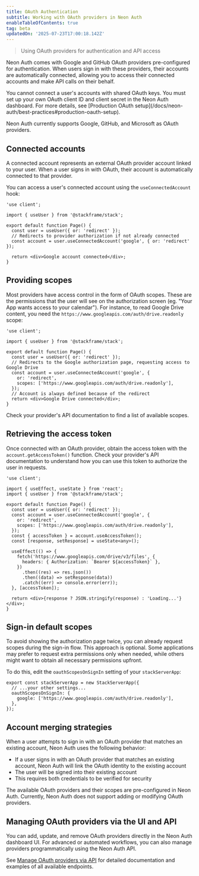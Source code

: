 ```yaml
---
title: OAuth Authentication
subtitle: Working with OAuth providers in Neon Auth
enableTableOfContents: true
tag: beta
updatedOn: '2025-07-23T17:00:18.142Z'
---
```


> Using OAuth providers for authentication and API access

Neon Auth comes with Google and GitHub OAuth providers pre-configured for authentication. When users sign in with these providers, their accounts are automatically connected, allowing you to access their connected accounts and make API calls on their behalf.

<Admonition type="info">
  You cannot connect a user's accounts with shared OAuth keys. You must set up your own OAuth client ID and client secret in the Neon Auth dashboard. For more details, see [Production OAuth setup](/docs/neon-auth/best-practices#production-oauth-setup).
</Admonition>

Neon Auth currently supports Google, GitHub, and Microsoft as OAuth providers.

## Connected accounts

A connected account represents an external OAuth provider account linked to your user. When a user signs in with OAuth, their account is automatically connected to that provider.

You can access a user's connected account using the `useConnectedAccount` hook:

```tsx shouldWrap
'use client';

import { useUser } from '@stackframe/stack';

export default function Page() {
  const user = useUser({ or: 'redirect' });
  // Redirects to provider authorization if not already connected
  const account = user.useConnectedAccount('google', { or: 'redirect' });

  return <div>Google account connected</div>;
}
```

## Providing scopes

Most providers have access control in the form of OAuth scopes. These are the permissions that the user will see on the authorization screen (eg. "Your App wants access to your calendar"). For instance, to read Google Drive content, you need the `https://www.googleapis.com/auth/drive.readonly` scope:

```tsx shouldWrap
'use client';

import { useUser } from '@stackframe/stack';

export default function Page() {
  const user = useUser({ or: 'redirect' });
  // Redirects to the Google authorization page, requesting access to Google Drive
  const account = user.useConnectedAccount('google', {
    or: 'redirect',
    scopes: ['https://www.googleapis.com/auth/drive.readonly'],
  });
  // Account is always defined because of the redirect
  return <div>Google Drive connected</div>;
}
```

Check your provider's API documentation to find a list of available scopes.

## Retrieving the access token

Once connected with an OAuth provider, obtain the access token with the `account.getAccessToken()` function. Check your provider's API documentation to understand how you can use this token to authorize the user in requests.

```tsx shouldWrap
'use client';

import { useEffect, useState } from 'react';
import { useUser } from '@stackframe/stack';

export default function Page() {
  const user = useUser({ or: 'redirect' });
  const account = user.useConnectedAccount('google', {
    or: 'redirect',
    scopes: ['https://www.googleapis.com/auth/drive.readonly'],
  });
  const { accessToken } = account.useAccessToken();
  const [response, setResponse] = useState<any>();

  useEffect(() => {
    fetch('https://www.googleapis.com/drive/v3/files', {
      headers: { Authorization: `Bearer ${accessToken}` },
    })
      .then((res) => res.json())
      .then((data) => setResponse(data))
      .catch((err) => console.error(err));
  }, [accessToken]);

  return <div>{response ? JSON.stringify(response) : 'Loading...'}</div>;
}
```

## Sign-in default scopes

To avoid showing the authorization page twice, you can already request scopes during the sign-in flow. This approach is optional. Some applications may prefer to request extra permissions only when needed, while others might want to obtain all necessary permissions upfront.

To do this, edit the `oauthScopesOnSignIn` setting of your `stackServerApp`:

```tsx title='stack.ts'
export const stackServerApp = new StackServerApp({
  // ...your other settings...
  oauthScopesOnSignIn: {
    google: ['https://www.googleapis.com/auth/drive.readonly'],
  },
});
```

## Account merging strategies

When a user attempts to sign in with an OAuth provider that matches an existing account, Neon Auth uses the following behavior:

- If a user signs in with an OAuth provider that matches an existing account, Neon Auth will link the OAuth identity to the existing account
- The user will be signed into their existing account
- This requires both credentials to be verified for security

<Admonition type="note">
  The available OAuth providers and their scopes are pre-configured in Neon Auth. Currently, Neon Auth does not support adding or modifying OAuth providers.
</Admonition>

## Managing OAuth providers via the UI and API

You can add, update, and remove OAuth providers directly in the Neon Auth dashboard UI. For advanced or automated workflows, you can also manage providers programmatically using the Neon Auth API.

See [Manage OAuth providers via API](/docs/neon-auth/api#manage-oauth-providers-via-api) for detailed documentation and examples of all available endpoints.
